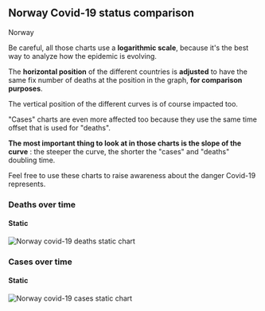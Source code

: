 ## Norway Covid-19 status comparison 

Norway



Be careful, all those charts use a **logarithmic scale**, because it's the best way to analyze how the epidemic is evolving.
 
The **horizontal position** of the different countries is **adjusted** to have the same fix number of deaths at the position in the graph, **for comparison purposes**.

The vertical position of the different curves is of course impacted too.

"Cases" charts are even more affected too because they use the same time offset that is used for "deaths".

**The most important thing to look at in those charts is the slope of the curve** : the steeper the curve, the shorter the "cases" and "deaths" doubling time.

Feel free to use these charts to raise awareness about the danger Covid-19 represents. 


 
### Deaths over time
 
#### Static
![Norway covid-19 deaths static chart](https://raw.githubusercontent.com/madlag/coronavirus_study/master/notebooks/graphs/2020-03-20/countries/Norway/2020-03-20_Norway_deaths.png "Norway covid-19 deaths static chart")   

 
### Cases over time
 
#### Static
![Norway covid-19 cases static chart](https://raw.githubusercontent.com/madlag/coronavirus_study/master/notebooks/graphs/2020-03-20/countries/Norway/2020-03-20_Norway_deaths.png "Norway covid-19 cases static chart")   

